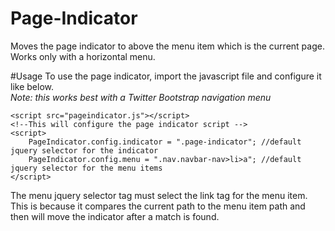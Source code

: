 # Page-Indicator
Moves the page indicator to above the menu item which is the current page. Works only with a horizontal menu. 

#Usage
To use the page indicator, import the javascript file and configure it like below.  
*Note: this works best with a Twitter Bootstrap navigation menu*

    <script src="pageindicator.js"></script>
    <!--This will configure the page indicator script -->
    <script>
    	PageIndicator.config.indicator = ".page-indicator";	//default jquery selector for the indicator
    	PageIndicator.config.menu = ".nav.navbar-nav>li>a"; //default jquery selector for the menu items
    </script>
	
The menu jquery selector tag must select the link tag for the menu item. 
This is because it compares the current path to the menu item path and 
then will move the indicator after a match is found.